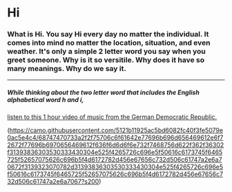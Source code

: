 # **Hi**
### What is Hi. You say Hi every day no matter the individual. It comes into mind no matter the location, situation, and even weather. It's only a simple 2 letter word you say when you greet someone. Why is it so versitile. Why does it have so many meanings. Why do we say it.
---
##### While thinking about the two letter word that includes the English alphabetical word h and i, 
[listen to this 1 hour video of music from the German Democratic Republic.](https://www.youtube.com/watch?v=FExnNyMF0_4)

(https://camo.githubusercontent.com/5121b11925ac5bd6082fc40f3fe5079e0ac5e4c4/68747470733a2f2f75706c6f61642e77696b696d656469612e6f72672f77696b6970656469612f636f6d6d6f6e732f7468756d622f362f36302f31393836303530333430304e525f4265726c696e5f50616c6173745f6465725f52657075626c696b5f4d6172782d456e67656c732d506c61747a2e6a70672f3139323070782d31393836303530333430304e525f4265726c696e5f50616c6173745f6465725f52657075626c696b5f4d6172782d456e67656c732d506c61747a2e6a7067?s200)
